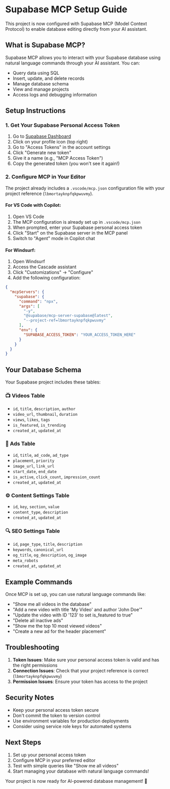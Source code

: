 # Supabase MCP Setup Guide

This project is now configured with Supabase MCP (Model Context Protocol) to enable database editing directly from your AI assistant.

## What is Supabase MCP?

Supabase MCP allows you to interact with your Supabase database using natural language commands through your AI assistant. You can:
- Query data using SQL
- Insert, update, and delete records
- Manage database schema
- View and manage projects
- Access logs and debugging information

## Setup Instructions

### 1. Get Your Supabase Personal Access Token

1. Go to [Supabase Dashboard](https://supabase.com/dashboard)
2. Click on your profile icon (top right)
3. Go to "Access Tokens" in the account settings
4. Click "Generate new token"
5. Give it a name (e.g., "MCP Access Token")
6. Copy the generated token (you won't see it again!)

### 2. Configure MCP in Your Editor

The project already includes a `.vscode/mcp.json` configuration file with your project reference (`lbmortayknpfqkpwuvmy`).

#### For VS Code with Copilot:
1. Open VS Code
2. The MCP configuration is already set up in `.vscode/mcp.json`
3. When prompted, enter your Supabase personal access token
4. Click "Start" on the Supabase server in the MCP panel
5. Switch to "Agent" mode in Copilot chat

#### For Windsurf:
1. Open Windsurf
2. Access the Cascade assistant
3. Click "Customizations" → "Configure"
4. Add the following configuration:

```json
{
  "mcpServers": {
    "supabase": {
      "command": "npx",
      "args": [
        "-y",
        "@supabase/mcp-server-supabase@latest",
        "--project-ref=lbmortayknpfqkpwuvmy"
      ],
      "env": {
        "SUPABASE_ACCESS_TOKEN": "YOUR_ACCESS_TOKEN_HERE"
      }
    }
  }
}
```

## Your Database Schema

Your Supabase project includes these tables:

### 📺 Videos Table
- `id`, `title`, `description`, `author`
- `video_url`, `thumbnail`, `duration`
- `views`, `likes`, `tags`
- `is_featured`, `is_trending`
- `created_at`, `updated_at`

### 📢 Ads Table
- `id`, `title`, `ad_code`, `ad_type`
- `placement`, `priority`
- `image_url`, `link_url`
- `start_date`, `end_date`
- `is_active`, `click_count`, `impression_count`
- `created_at`, `updated_at`

### ⚙️ Content Settings Table
- `id`, `key`, `section`, `value`
- `content_type`, `description`
- `created_at`, `updated_at`

### 🔍 SEO Settings Table
- `id`, `page_type`, `title`, `description`
- `keywords`, `canonical_url`
- `og_title`, `og_description`, `og_image`
- `meta_robots`
- `created_at`, `updated_at`

## Example Commands

Once MCP is set up, you can use natural language commands like:

- "Show me all videos in the database"
- "Add a new video with title 'My Video' and author 'John Doe'"
- "Update the video with ID '123' to set is_featured to true"
- "Delete all inactive ads"
- "Show me the top 10 most viewed videos"
- "Create a new ad for the header placement"

## Troubleshooting

1. **Token Issues**: Make sure your personal access token is valid and has the right permissions
2. **Connection Issues**: Check that your project reference is correct (`lbmortayknpfqkpwuvmy`)
3. **Permission Issues**: Ensure your token has access to the project

## Security Notes

- Keep your personal access token secure
- Don't commit the token to version control
- Use environment variables for production deployments
- Consider using service role keys for automated systems

## Next Steps

1. Set up your personal access token
2. Configure MCP in your preferred editor
3. Test with simple queries like "Show me all videos"
4. Start managing your database with natural language commands!

Your project is now ready for AI-powered database management! 🚀

